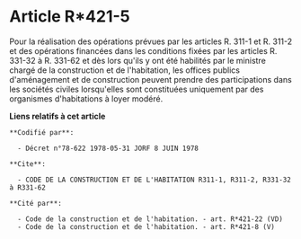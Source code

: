 # Article R*421-5

Pour la réalisation des opérations prévues par les articles R. 311-1 et R. 311-2 et des opérations financées dans les
conditions fixées par les articles R. 331-32 à R. 331-62 et dès lors qu'ils y ont été habilités par le ministre chargé de la
construction et de l'habitation, les offices publics d'aménagement et de construction peuvent prendre des participations dans
les sociétés civiles lorsqu'elles sont constituées uniquement par des organismes d'habitations à loyer modéré.

**Liens relatifs à cet article**

	**Codifié par**:

	  - Décret n°78-622 1978-05-31 JORF 8 JUIN 1978

	**Cite**:

	  - CODE DE LA CONSTRUCTION ET DE L'HABITATION R311-1, R311-2, R331-32 à R331-62

	**Cité par**:

	  - Code de la construction et de l'habitation. - art. R*421-22 (VD)
	  - Code de la construction et de l'habitation. - art. R*421-8 (V)
